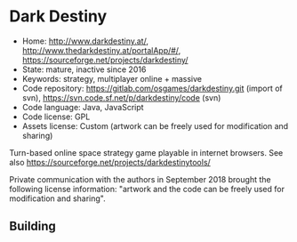 # Dark Destiny

- Home: http://www.darkdestiny.at/, http://www.thedarkdestiny.at/portalApp/#/, https://sourceforge.net/projects/darkdestiny/
- State: mature, inactive since 2016
- Keywords: strategy, multiplayer online + massive
- Code repository: https://gitlab.com/osgames/darkdestiny.git (import of svn), https://svn.code.sf.net/p/darkdestiny/code (svn)
- Code language: Java, JavaScript
- Code license: GPL
- Assets license: Custom (artwork can be freely used for modification and sharing)

Turn-based online space strategy game playable in internet browsers.
See also https://sourceforge.net/projects/darkdestinytools/

Private communication with the authors in September 2018 brought the following license information: "artwork and the code can be freely used for modification and sharing".

## Building
